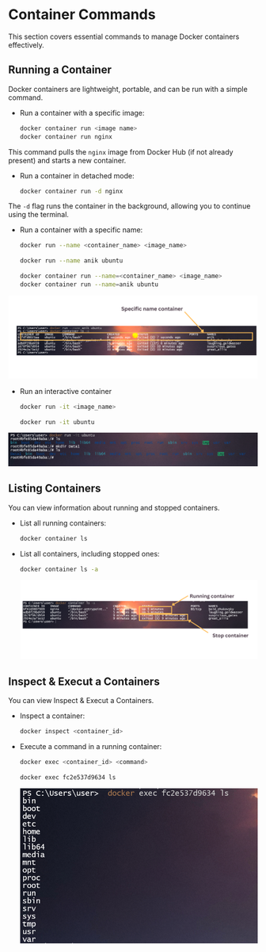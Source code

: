 # Container Commands

This section covers essential commands to manage Docker containers effectively.

## Running a Container

Docker containers are lightweight, portable, and can be run with a simple command.

- Run a container with a specific image:
  ```bash
  docker container run <image name>
  docker container run nginx
  ```
This command pulls the `nginx` image from Docker Hub (if not already present) and starts a new container.
- Run a container in detached mode:
  ```bash
  docker container run -d nginx
  ```
The `-d` flag runs the container in the background, allowing you to continue using the terminal.

- Run a container with a specific name:
  ```bash
  docker run --name <container_name> <image_name>
  ```
  ```bash
  docker run --name anik ubuntu
  ```
  ```bash
  docker container run --name=<container_name> <image_name>
  docker container run --name=anik ubuntu
  ```

<img src="https://github.com/anik-devops11/Docker-For-Beginners/blob/main/Images/specific-name.png" border="0">
  <br>
  
- Run an interactive container
  ```bash
  docker run -it <image_name>
  ```
  ```bash
  docker run -it ubuntu
  ```

<img src="https://github.com/anik-devops11/Docker-For-Beginners/blob/main/Images/interactive.png" border="0">
  <br>
  
## Listing Containers
You can view information about running and stopped containers.
- List all running containers:
  ```bash
  docker container ls
  ```
- List all containers, including stopped ones:
  ```bash
  docker container ls -a
  ```
  <img src="https://github.com/anik-devops11/Docker-For-Beginners/blob/main/Images/All-Container.png" border="0">
  <br>

## Inspect & Execut a Containers
You can view Inspect & Execut a Containers.
- Inspect a container:
  ```bash
  docker inspect <container_id>
  ```
- Execute a command in a running container:
  ```bash
  docker exec <container_id> <command>
  ```
  ```bash
  docker exec fc2e537d9634 ls
  ```
  <img src="https://github.com/anik-devops11/Docker-For-Beginners/blob/main/Images/execute.png" border="0">
  <br>
